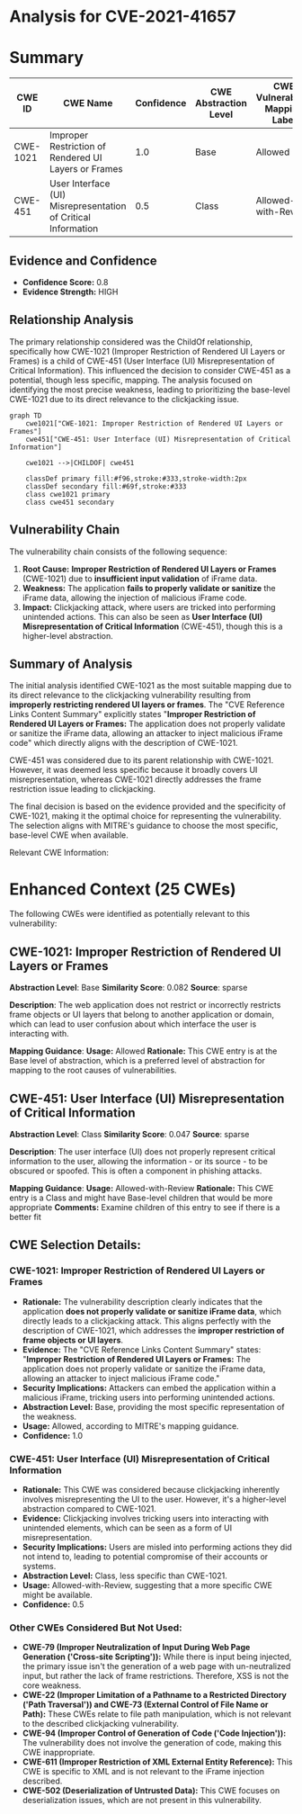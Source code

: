 # Analysis for CVE-2021-41657

# Summary
| CWE ID | CWE Name | Confidence | CWE Abstraction Level | CWE Vulnerability Mapping Label | CWE-Vulnerability Mapping Notes |
|---|---|---|---|---|---|
| CWE-1021 | Improper Restriction of Rendered UI Layers or Frames | 1.0 | Base | Allowed | Primary CWE |
| CWE-451 | User Interface (UI) Misrepresentation of Critical Information | 0.5 | Class | Allowed-with-Review | Secondary Candidate |

## Evidence and Confidence

*   **Confidence Score:** 0.8
*   **Evidence Strength:** HIGH

## Relationship Analysis
The primary relationship considered was the ChildOf relationship, specifically how CWE-1021 (Improper Restriction of Rendered UI Layers or Frames) is a child of CWE-451 (User Interface (UI) Misrepresentation of Critical Information). This influenced the decision to consider CWE-451 as a potential, though less specific, mapping. The analysis focused on identifying the most precise weakness, leading to prioritizing the base-level CWE-1021 due to its direct relevance to the clickjacking issue.

```mermaid
graph TD
    cwe1021["CWE-1021: Improper Restriction of Rendered UI Layers or Frames"]
    cwe451["CWE-451: User Interface (UI) Misrepresentation of Critical Information"]

    cwe1021 -->|CHILDOF| cwe451

    classDef primary fill:#f96,stroke:#333,stroke-width:2px
    classDef secondary fill:#69f,stroke:#333
    class cwe1021 primary
    class cwe451 secondary
```

## Vulnerability Chain
The vulnerability chain consists of the following sequence:
  1.  **Root Cause:** **Improper Restriction of Rendered UI Layers or Frames** (CWE-1021) due to **insufficient input validation** of iFrame data.
  2.  **Weakness:** The application **fails to properly validate or sanitize** the iFrame data, allowing the injection of malicious iFrame code.
  3.  **Impact:** Clickjacking attack, where users are tricked into performing unintended actions. This can also be seen as **User Interface (UI) Misrepresentation of Critical Information** (CWE-451), though this is a higher-level abstraction.

## Summary of Analysis
The initial analysis identified CWE-1021 as the most suitable mapping due to its direct relevance to the clickjacking vulnerability resulting from **improperly restricting rendered UI layers or frames**. The "CVE Reference Links Content Summary" explicitly states "**Improper Restriction of Rendered UI Layers or Frames:** The application does not properly validate or sanitize the iFrame data, allowing an attacker to inject malicious iFrame code" which directly aligns with the description of CWE-1021.

CWE-451 was considered due to its parent relationship with CWE-1021. However, it was deemed less specific because it broadly covers UI misrepresentation, whereas CWE-1021 directly addresses the frame restriction issue leading to clickjacking.

The final decision is based on the evidence provided and the specificity of CWE-1021, making it the optimal choice for representing the vulnerability. The selection aligns with MITRE's guidance to choose the most specific, base-level CWE when available.

Relevant CWE Information:

# Enhanced Context (25 CWEs)
The following CWEs were identified as potentially relevant to this vulnerability:

## CWE-1021: Improper Restriction of Rendered UI Layers or Frames
**Abstraction Level**: Base
**Similarity Score**: 0.082
**Source**: sparse

**Description**:
The web application does not restrict or incorrectly restricts frame objects or UI layers that belong to another application or domain, which can lead to user confusion about which interface the user is interacting with.

**Mapping Guidance**:
**Usage:** Allowed
**Rationale:** This CWE entry is at the Base level of abstraction, which is a preferred level of abstraction for mapping to the root causes of vulnerabilities.

## CWE-451: User Interface (UI) Misrepresentation of Critical Information
**Abstraction Level**: Class
**Similarity Score**: 0.047
**Source**: sparse

**Description**:
The user interface (UI) does not properly represent critical information to the user, allowing the information - or its source - to be obscured or spoofed. This is often a component in phishing attacks.

**Mapping Guidance**:
**Usage:** Allowed-with-Review
**Rationale:** This CWE entry is a Class and might have Base-level children that would be more appropriate
**Comments:** Examine children of this entry to see if there is a better fit

## CWE Selection Details:

### CWE-1021: Improper Restriction of Rendered UI Layers or Frames
*   **Rationale:** The vulnerability description clearly indicates that the application **does not properly validate or sanitize iFrame data**, which directly leads to a clickjacking attack. This aligns perfectly with the description of CWE-1021, which addresses the **improper restriction of frame objects or UI layers**.
*   **Evidence:** The "CVE Reference Links Content Summary" states: "**Improper Restriction of Rendered UI Layers or Frames:** The application does not properly validate or sanitize the iFrame data, allowing an attacker to inject malicious iFrame code."
*   **Security Implications:** Attackers can embed the application within a malicious iFrame, tricking users into performing unintended actions.
*   **Abstraction Level:** Base, providing the most specific representation of the weakness.
*   **Usage:** Allowed, according to MITRE's mapping guidance.
*   **Confidence:** 1.0

### CWE-451: User Interface (UI) Misrepresentation of Critical Information
*   **Rationale:** This CWE was considered because clickjacking inherently involves misrepresenting the UI to the user. However, it's a higher-level abstraction compared to CWE-1021.
*   **Evidence:** Clickjacking involves tricking users into interacting with unintended elements, which can be seen as a form of UI misrepresentation.
*   **Security Implications:** Users are misled into performing actions they did not intend to, leading to potential compromise of their accounts or systems.
*   **Abstraction Level:** Class, less specific than CWE-1021.
*   **Usage:** Allowed-with-Review, suggesting that a more specific CWE might be available.
*   **Confidence:** 0.5

### Other CWEs Considered But Not Used:
*   **CWE-79 (Improper Neutralization of Input During Web Page Generation ('Cross-site Scripting')):** While there is input being injected, the primary issue isn't the generation of a web page with un-neutralized input, but rather the lack of frame restrictions. Therefore, XSS is not the core weakness.
*   **CWE-22 (Improper Limitation of a Pathname to a Restricted Directory ('Path Traversal')) and CWE-73 (External Control of File Name or Path):** These CWEs relate to file path manipulation, which is not relevant to the described clickjacking vulnerability.
*   **CWE-94 (Improper Control of Generation of Code ('Code Injection')):** The vulnerability does not involve the generation of code, making this CWE inappropriate.
*   **CWE-611 (Improper Restriction of XML External Entity Reference):** This CWE is specific to XML and is not relevant to the iFrame injection described.
*   **CWE-502 (Deserialization of Untrusted Data):** This CWE focuses on deserialization issues, which are not present in this vulnerability.
